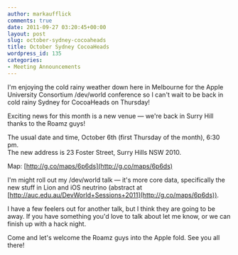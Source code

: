 ```yaml
---
author: markaufflick
comments: true
date: 2011-09-27 03:20:45+00:00
layout: post
slug: october-sydney-cocoaheads
title: October Sydney CocoaHeads
wordpress_id: 135
categories:
- Meeting Announcements
---
```


I'm enjoying the cold rainy weather down here in Melbourne for the Apple University Consortium /dev/world conference so I can't wait to be back in cold rainy Sydney for CocoaHeads on Thursday!




  
Exciting news for this month is a new venue — we're back in Surry Hill thanks to the Roamz guys!




  
The usual date and time, October 6th (first Thursday of the month), 6:30 pm.  
The new address is 23 Foster Street, Surry Hills NSW 2010.




Map: [http://g.co/maps/6p6ds](http://g.co/maps/6p6ds)




  
I'm might roll out my /dev/world talk — it's more core data, specifically the new stuff in Lion and iOS neutrino (abstract at [http://auc.edu.au/DevWorld+Sessions+2011](http://g.co/maps/6p6ds)).




  
I have a few feelers out for another talk, but I think they are going to be away. If you have something you'd love to talk about let me know, or we can finish up with a hack night.




  
Come and let's welcome the Roamz guys into the Apple fold. See you all there!




 
